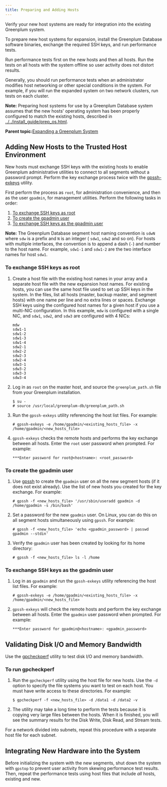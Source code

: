```yaml
---
title: Preparing and Adding Hosts 
---
```


Verify your new host systems are ready for integration into the existing Greenplum system.

To prepare new host systems for expansion, install the Greenplum Database software binaries, exchange the required SSH keys, and run performance tests.

Run performance tests first on the new hosts and then all hosts. Run the tests on all hosts with the system offline so user activity does not distort results.

Generally, you should run performance tests when an administrator modifies host networking or other special conditions in the system. For example, if you will run the expanded system on two network clusters, run tests on each cluster.

**Note:** Preparing host systems for use by a Greenplum Database system assumes that the new hosts' operating system has been properly configured to match the existing hosts, described in [../../install\_guide/prep\_os.html](../../install_guide/prep_os.html).

**Parent topic:**[Expanding a Greenplum System](../expand/expand-main.html)

## <a id="topic18"></a>Adding New Hosts to the Trusted Host Environment 

New hosts must exchange SSH keys with the existing hosts to enable Greenplum administrative utilities to connect to all segments without a password prompt. Perform the key exchange process twice with the [gpssh-exkeys](../../utility_guide/ref/gpssh-exkeys.html) utility.

First perform the process as `root`, for administration convenience, and then as the user `gpadmin`, for management utilities. Perform the following tasks in order:

1.  [To exchange SSH keys as root](#no160715)
2.  [To create the gpadmin user](#no160595)
3.  [To exchange SSH keys as the gpadmin user](#sshexch_gpadmin)

**Note:** The Greenplum Database segment host naming convention is `sdwN` where `sdw` is a prefix and `N` is an integer \( `sdw1`, `sdw2` and so on\). For hosts with multiple interfaces, the convention is to append a dash \(`-`\) and number to the host name. For example, `sdw1-1` and `sdw1-2` are the two interface names for host `sdw1`.

### <a id="no160715"></a>To exchange SSH keys as root 

1.  Create a host file with the existing host names in your array and a separate host file with the new expansion host names. For existing hosts, you can use the same host file used to set up SSH keys in the system. In the files, list all hosts \(master, backup master, and segment hosts\) with one name per line and no extra lines or spaces. Exchange SSH keys using the configured host names for a given host if you use a multi-NIC configuration. In this example, `mdw` is configured with a single NIC, and `sdw1`, `sdw2`, and `sdw3` are configured with 4 NICs:

    ```
    mdw
    sdw1-1
    sdw1-2
    sdw1-3
    sdw1-4
    sdw2-1
    sdw2-2
    sdw2-3
    sdw2-4
    sdw3-1
    sdw3-2
    sdw3-3
    sdw3-4
    ```

2.  Log in as `root` on the master host, and source the `greenplum_path.sh` file from your Greenplum installation.

    ```
    $ su - 
    # source /usr/local/greenplum-db/greenplum_path.sh
    ```

3.  Run the `gpssh-exkeys` utility referencing the host list files. For example:

    ```
    # gpssh-exkeys -e /home/gpadmin/<existing_hosts_file> -x 
    /home/gpadmin/<new_hosts_file>
    ```

4.  `gpssh-exkeys` checks the remote hosts and performs the key exchange between all hosts. Enter the `root` user password when prompted. For example:

    ```
    ***Enter password for root@<hostname>: <root_password>
    ```


### <a id="no160595"></a>To create the gpadmin user 

1.  Use [gpssh](../../utility_guide/ref/gpssh.html) to create the `gpadmin` user on all the new segment hosts \(if it does not exist already\). Use the list of new hosts you created for the key exchange. For example:

    ```
    # gpssh -f <new_hosts_file> '/usr/sbin/useradd gpadmin -d 
    /home/gpadmin -s /bin/bash'
    ```

2.  Set a password for the new `gpadmin` user. On Linux, you can do this on all segment hosts simultaneously using `gpssh`. For example:

    ```
    # gpssh -f <new_hosts_file> 'echo <gpadmin_password> | passwd 
    gpadmin --stdin'
    ```

3.  Verify the `gpadmin` user has been created by looking for its home directory:

    ```
    # gpssh -f <new_hosts_file> ls -l /home
    ```


### <a id="sshexch_gpadmin"></a>To exchange SSH keys as the gpadmin user 

1.  Log in as `gpadmin` and run the `gpssh-exkeys` utility referencing the host list files. For example:

    ```
    # gpssh-exkeys -e /home/gpadmin/<existing_hosts_file> -x 
    /home/gpadmin/<new_hosts_file>
    ```

2.  `gpssh-exkeys` will check the remote hosts and perform the key exchange between all hosts. Enter the `gpadmin` user password when prompted. For example:

    ```
    ***Enter password for gpadmin@<hostname>: <gpadmin_password>
    ```


## <a id="topic20"></a>Validating Disk I/O and Memory Bandwidth 

Use the [gpcheckperf](../../utility_guide/ref/gpcheckperf.html) utility to test disk I/O and memory bandwidth.

### <a id="no159247"></a>To run gpcheckperf 

1.  Run the `gpcheckperf` utility using the host file for new hosts. Use the `-d` option to specify the file systems you want to test on each host. You must have write access to these directories. For example:

    ```
    $ gpcheckperf -f <new_hosts_file> -d /data1 -d /data2 -v 
    ```

2.  The utility may take a long time to perform the tests because it is copying very large files between the hosts. When it is finished, you will see the summary results for the Disk Write, Disk Read, and Stream tests.

For a network divided into subnets, repeat this procedure with a separate host file for each subnet.

## <a id="topic21"></a>Integrating New Hardware into the System 

Before initializing the system with the new segments, shut down the system with `gpstop` to prevent user activity from skewing performance test results. Then, repeat the performance tests using host files that include *all* hosts, existing and new.

